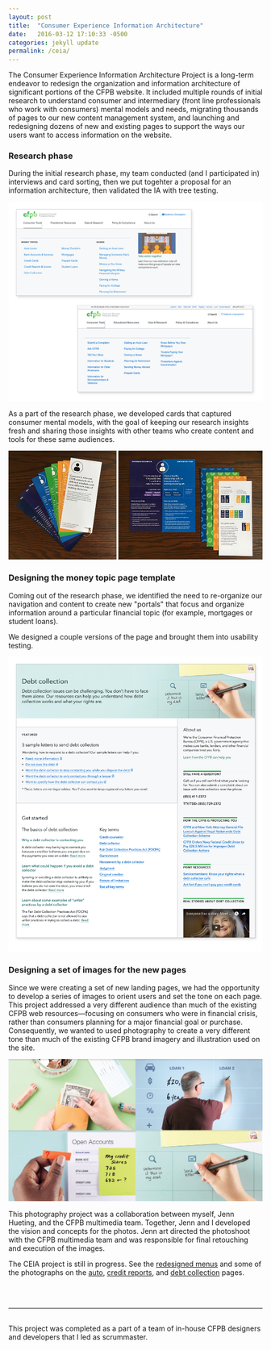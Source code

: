 ```yaml
---
layout: post
title:  "Consumer Experience Information Architecture"
date:   2016-03-12 17:10:33 -0500
categories: jekyll update
permalink: /ceia/
---
```



The Consumer Experience Information Architecture Project is a long-term endeavor to redesign the organization and information architecture of significant portions of the CFPB website. It included multiple rounds of initial research to understand consumer and intermediary (front line professionals who work with consumers) mental models and needs, migrating thousands of pages to our new content management system, and launching and redesigning dozens of new and existing pages to support the ways our users want to access information on the website.

### Research phase
During the initial research phase, my team conducted (and I participated in) interviews and card sorting, then we put togehter a proposal for an information architecture, then validated the IA with tree testing.

![CEIA portal page layout](/img/ceia/CEIA-menu.png)

As a part of the research phase, we developed cards that captured consumer mental models, with the goal of keeping our research insights fresh and sharing those insights with other teams who create content and tools for these same audiences. 

![CEIA research summary cards](/img/ceia/CEIA-cards.jpg)

### Designing the money topic page template

Coming out of the research phase, we identified the need to re-organize our navigation and content to create new "portals" that focus and organize information around a particular financial topic (for example, mortgages or student loans).

We designed a couple versions of the page and brought them into usability testing. 

![CEIA portal page layout](/img/ceia/CEIA-portal.png)

### Designing a set of images for the new pages

Since we were creating a set of new landing pages, we had the opportunity to develop a series of images to orient users and set the tone on each page. This project addressed a very different audience than much of the existing CFPB web resources—focusing on consumers who were in financial crisis, rather than consumers planning for a major financial goal or purchase. Consequently, we wanted to used photography to create a very different tone than much of the existing CFPB brand imagery and illustration used on the site. 

![CEIA hero images](/img/ceia/CEIA-heros.jpg)

This photography project was a collaboration between myself, Jenn Hueting, and the CFPB multimedia team. Together, Jenn and I developed the vision and concepts for the photos. Jenn art directed the photoshoot with the CFPB multimedia team and was responsible for final retouching and execution of the images.

The CEIA project is still in progress. See the [redesigned menus](https://www.consumerfinance.gov/) and some of the photographs on the [auto](https://www.consumerfinance.gov/consumer-tools/auto-loans/), [credit reports](https://www.consumerfinance.gov/consumer-tools/credit-reports-and-scores/), and [debt collection](https://www.consumerfinance.gov/consumer-tools/debt-collection/) pages. 

<br><br>
<hr>
<br>
This project was completed as a part of a team of in-house CFPB designers and developers that I led as scrummaster.
